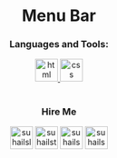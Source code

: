 <h1 align="center">Menu Bar</h1>

<h3 align="center">Languages and Tools:</h3>
<p align="center"> 
<a href="https://developer.mozilla.org/en-US/docs/Web/html" target="_blank" title="HTML - Hypertext Markup Language" rel="noreferrer"> <img src="https://cdn-icons-png.flaticon.com/512/202/202303.png" alt="html logo" width="40" height="40"/> </a>
<a href="https://developer.mozilla.org/en-US/docs/Web/css" target="_blank" title="CSS - Cascading Style Sheet" rel="noreferrer"> <img src="https://cdn-icons-png.flaticon.com/512/202/202318.png" alt="css logo" width="40" height="40"/> </a>
  
<h1></h1>
<h3 align="center">Hire Me</h3>
<p align="center">
<a href="https://linkedin.com/in/suhailslnhandle" target="blank" title="Linedin"><img align="center" src="https://cdn-icons.flaticon.com/png/512/3670/premium/3670129.png?token=exp=1659378458~hmac=12f25d869ee93144fbc53518d00071ea" alt="suhailslnhandle" height="40" width="40" /></a>
<a href="https://twitter.com/suhailstrhandle" target="blank" title="Twitter"><img align="center" src="https://cdn-icons.flaticon.com/png/512/3670/premium/3670127.png?token=exp=1659378458~hmac=83c5817af6b0763b0de5d9ea67ef33a9" alt="suhailstrhandle" height="40" width="40" /></a>
<a href="https://stackoverflow.com/users/suhailsddhandle" target="blank" title="Discord"><img align="center" src="https://cdn-icons.flaticon.com/png/512/3670/premium/3670157.png?token=exp=1659378458~hmac=3a617ca23f1a708ac7c7177df3a492ba" alt="suhailsswhandle" height="40" width="40" /></a>
<a href="https://stackoverflow.com/users/suhailsswhandle" target="blank" title="Stack Overflow"><img align="center" src="https://cdn-icons.flaticon.com/png/512/3670/premium/3670214.png?token=exp=1659378458~hmac=60b7e59fef575ce419fb2dfbc752ced8" alt="suhailsswhandle" height="40" width="40" /></a>
</p>
